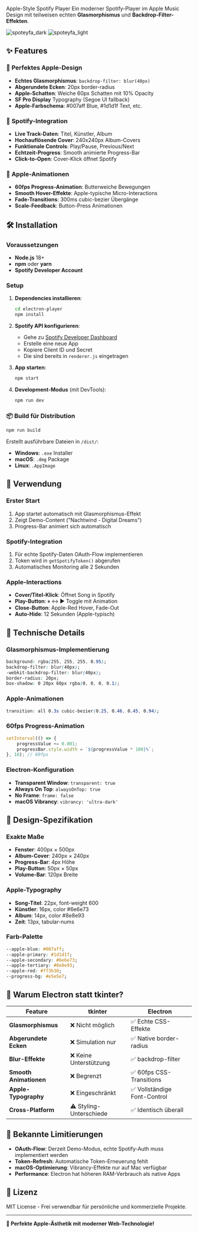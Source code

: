 Apple-Style Spotify Player
Ein moderner Spotify-Player im  Apple Music Design mit teilweisen echten **Glasmorphismus** und **Backdrop-Filter-Effekten**.

![spoteyfa_dark](https://github.com/user-attachments/assets/27be7b40-1d0b-4ce4-bc86-249b29479b66)
![spoteyfa_light](https://github.com/user-attachments/assets/ecdd5442-6575-4104-aab6-fb4d3d8171e3)

## ✨ Features

### 🎨 **Perfektes Apple-Design**
- **Echtes Glasmorphismus**: `backdrop-filter: blur(40px)`
- **Abgerundete Ecken**: 20px border-radius
- **Apple-Schatten**: Weiche 60px Schatten mit 10% Opacity
- **SF Pro Display** Typography (Segoe UI fallback)
- **Apple-Farbschema**: #007aff Blue, #1d1d1f Text, etc.

### 🎵 **Spotify-Integration**
- **Live Track-Daten**: Titel, Künstler, Album
- **Hochauflösende Cover**: 240x240px Album-Covers
- **Funktionale Controls**: Play/Pause, Previous/Next
- **Echtzeit-Progress**: Smooth animierte Progress-Bar
- **Click-to-Open**: Cover-Klick öffnet Spotify

### 🚀 **Apple-Animationen**
- **60fps Progress-Animation**: Butterweiche Bewegungen
- **Smooth Hover-Effekte**: Apple-typische Micro-Interactions
- **Fade-Transitions**: 300ms cubic-bezier Übergänge
- **Scale-Feedback**: Button-Press Animationen

## 🛠️ Installation

### Voraussetzungen
- **Node.js** 18+ 
- **npm** oder **yarn**
- **Spotify Developer Account**

### Setup

1. **Dependencies installieren**:
   ```bash
   cd electron-player
   npm install
   ```

2. **Spotify API konfigurieren**:
   - Gehe zu [Spotify Developer Dashboard](https://developer.spotify.com/dashboard)
   - Erstelle eine neue App
   - Kopiere Client ID und Secret
   - Die sind bereits in `renderer.js` eingetragen

3. **App starten**:
   ```bash
   npm start
   ```

4. **Development-Modus** (mit DevTools):
   ```bash
   npm run dev
   ```

### 📦 Build für Distribution

```bash
npm run build
```

Erstellt ausführbare Dateien in `/dist/`:
- **Windows**: `.exe` Installer
- **macOS**: `.dmg` Package  
- **Linux**: `.AppImage`

## 🎯 Verwendung

### **Erster Start**
1. App startet automatisch mit Glasmorphismus-Effekt
2. Zeigt Demo-Content ("Nachtwind - Digital Dreams")
3. Progress-Bar animiert sich automatisch

### **Spotify-Integration**
1. Für echte Spotify-Daten OAuth-Flow implementieren
2. Token wird in `getSpotifyToken()` abgerufen
3. Automatisches Monitoring alle 2 Sekunden

### **Apple-Interactions**
- **Cover/Titel-Klick**: Öffnet Song in Spotify
- **Play-Button**: ⏸ ↔ ▶ Toggle mit Animation
- **Close-Button**: Apple-Red Hover, Fade-Out
- **Auto-Hide**: 12 Sekunden (Apple-typisch)

## 🔧 Technische Details

### **Glasmorphismus-Implementierung**
```css
background: rgba(255, 255, 255, 0.95);
backdrop-filter: blur(40px);
-webkit-backdrop-filter: blur(40px);
border-radius: 20px;
box-shadow: 0 20px 60px rgba(0, 0, 0, 0.1);
```

### **Apple-Animationen**
```css
transition: all 0.3s cubic-bezier(0.25, 0.46, 0.45, 0.94);
```

### **60fps Progress-Animation**
```javascript
setInterval(() => {
    progressValue += 0.001;
    progressBar.style.width = `${progressValue * 100}%`;
}, 16); // 60fps
```

### **Electron-Konfiguration**
- **Transparent Window**: `transparent: true`
- **Always On Top**: `alwaysOnTop: true`
- **No Frame**: `frame: false`
- **macOS Vibrancy**: `vibrancy: 'ultra-dark'`

## 📱 Design-Spezifikation

### **Exakte Maße**
- **Fenster**: 400px × 500px
- **Album-Cover**: 240px × 240px
- **Progress-Bar**: 4px Höhe
- **Play-Button**: 50px × 50px
- **Volume-Bar**: 120px Breite

### **Apple-Typography**
- **Song-Titel**: 22px, font-weight 600
- **Künstler**: 16px, color #6e6e73  
- **Album**: 14px, color #8e8e93
- **Zeit**: 13px, tabular-nums

### **Farb-Palette**
```css
--apple-blue: #007aff;
--apple-primary: #1d1d1f;
--apple-secondary: #6e6e73;
--apple-tertiary: #8e8e93;
--apple-red: #ff3b30;
--progress-bg: #e5e5e7;
```

## 🌟 Warum Electron statt tkinter?

| Feature | tkinter | Electron |
|---------|---------|----------|
| **Glasmorphismus** | ❌ Nicht möglich | ✅ Echte CSS-Effekte |
| **Abgerundete Ecken** | ❌ Simulation nur | ✅ Native border-radius |
| **Blur-Effekte** | ❌ Keine Unterstützung | ✅ backdrop-filter |
| **Smooth Animationen** | ❌ Begrenzt | ✅ 60fps CSS-Transitions |
| **Apple-Typography** | ❌ Eingeschränkt | ✅ Vollständige Font-Control |
| **Cross-Platform** | ⚠️ Styling-Unterschiede | ✅ Identisch überall |

## 🚨 Bekannte Limitierungen

- **OAuth-Flow**: Derzeit Demo-Modus, echte Spotify-Auth muss implementiert werden
- **Token-Refresh**: Automatische Token-Erneuerung fehlt
- **macOS-Optimierung**: Vibrancy-Effekte nur auf Mac verfügbar
- **Performance**: Electron hat höheren RAM-Verbrauch als native Apps

## 📄 Lizenz

MIT License - Frei verwendbar für persönliche und kommerzielle Projekte.

---

**🍎 Perfekte Apple-Ästhetik mit moderner Web-Technologie!**
